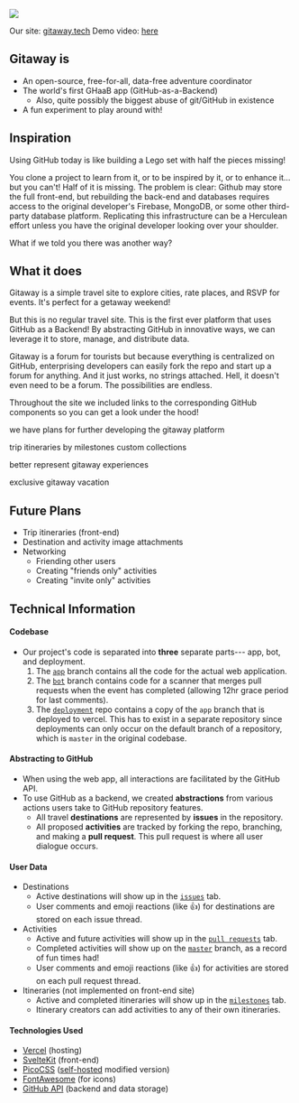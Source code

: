 ![](https://hackmd.io/_uploads/BJSATuSOn.png)

Our site: [gitaway.tech](https://www.gitaway.tech/)
Demo video: [here](https://youtu.be/jW3xL0kfK1k)

## Gitaway is

-   An open-source, free-for-all, data-free adventure coordinator
-   The world's first GHaaB app (GitHub-as-a-Backend)
    -   Also, quite possibly the biggest abuse of git/GitHub in existence
-   A fun experiment to play around with!

## Inspiration

Using GitHub today is like building a Lego set with half the pieces missing!

You clone a project to learn from it, or to be inspired by it, or to enhance it... but you can't! Half of it is missing. The problem is clear: Github may store the full front-end, but rebuilding the back-end and databases requires access to the original developer's Firebase, MongoDB, or some other third-party database platform. Replicating this infrastructure can be a Herculean effort unless you have the original developer looking over your shoulder.

What if we told you there was another way?

## What it does

Gitaway is a simple travel site to explore cities, rate places, and RSVP for events. It's perfect for a getaway weekend!

But this is no regular travel site. This is the first ever platform that uses GitHub as a Backend! By abstracting GitHub in innovative ways, we can leverage it to store, manage, and distribute data.

Gitaway is a forum for tourists but because everything is centralized on GitHub, enterprising developers can easily fork the repo and start up a forum for anything. And it just works, no strings attached. Hell, it doesn't even need to be a forum. The possibilities are endless.

Throughout the site we included links to the corresponding GitHub components so you can get a look under the hood!

we have plans for further developing the gitaway platform

trip itineraries by milestones custom collections

better represent gitaway experiences

exclusive gitaway vacation

## Future Plans

-   Trip itineraries (front-end)
-   Destination and activity image attachments
-   Networking
    -   Friending other users
    -   Creating "friends only" activities
    -   Creating "invite only" activities

## Technical Information

#### Codebase

-   Our project's code is separated into **three** separate parts--- app, bot, and deployment.
    1.  The [`app`](https://github.com/JasonXu314/gitaway/tree/app) branch contains all the code for the actual web application.
    2.  The [`bot`](https://github.com/JasonXu314/gitaway/tree/bot) branch contains code for a scanner that merges pull requests when the event has completed (allowing 12hr grace period for last comments).
    3.  The [`deployment`](https://github.com/JasonXu314/gitaway-deployment) repo contains a copy of the `app` branch that is deployed to vercel. This has to exist in a separate repository since deployments can only occur on the default branch of a repository, which is `master` in the original codebase.

#### Abstracting to GitHub

-   When using the web app, all interactions are facilitated by the GitHub API.
-   To use GitHub as a backend, we created **abstractions** from various actions users take to GitHub repository features.
    -   All travel **destinations** are represented by **issues** in the repository.
    -   All proposed **activities** are tracked by forking the repo, branching, and making a **pull request**. This pull request is where all user dialogue occurs.

#### User Data

-   Destinations
    -   Active destinations will show up in the [`issues`](https://github.com/JasonXu314/gitaway/issues) tab.
    -   User comments and emoji reactions (like 👍) for destinations are stored on each issue thread.
-   Activities
    -   Active and future activities will show up in the [`pull requests`](https://github.com/JasonXu314/gitaway/pulls) tab.
    -   Completed activities will show up on the [`master`](https://github.com/JasonXu314/gitaway/tree/master) branch, as a record of fun times had!
    -   User comments and emoji reactions (like 👍) for activities are stored on each pull request thread.
-   Itineraries (not implemented on front-end site)
    -   Active and completed itineraries will show up in the [`milestones`](https://github.com/JasonXu314/gitaway/milestones) tab.
    -   Itinerary creators can add activities to any of their own itineraries.

#### Technologies Used

-   [Vercel](https://vercel.com/) (hosting)
-   [SvelteKit](https://kit.svelte.dev/) (front-end)
-   [PicoCSS](https://picocss.com/) ([self-hosted](https://mypico.jasonxu.dev) modified version)
-   [FontAwesome](https://fontawesome.com/) (for icons)
-   [GitHub API](https://docs.github.com/en/rest?apiVersion=2022-11-28) (backend and data storage)

